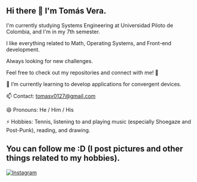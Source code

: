 ## Hi there 👋 I'm Tomás Vera.
I'm currently studying Systems Engineering at Universidad Piloto de Colombia, and I'm in my 7th semester.

I like everything related to Math, Operating Systems, and Front-end development.

Always looking for new challenges.

Feel free to check out my repositories and connect with me! 🚀

🌱 I’m currently learning to develop applications for convergent devices.

📫 Contact: tomasv0127@gmail.com

😄 Pronouns: He / Him / His

⚡ Hobbies: Tennis, listening to and playing music (especially Shoegaze and Post-Punk), reading, and drawing.

## You can follow me :D (I post pictures and other things related to my hobbies).
[![Instagram](https://img.shields.io/badge/Instagram-E4405F?style=for-the-badge&logo=instagram&logoColor=white)](https://www.instagram.com/tomas_vera_27/)

